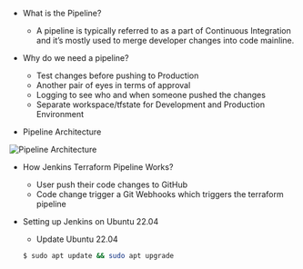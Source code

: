* What is the Pipeline?

    * A pipeline is typically referred to as a part of Continuous Integration and it’s mostly used to merge developer changes into code mainline.

* Why do we need a pipeline?

    * Test changes before pushing to Production
    * Another pair of eyes in terms of approval
    * Logging to see who and when someone pushed the changes
    * Separate workspace/tfstate for Development and Production Environment

* Pipeline Architecture

![Pipeline Architecture](https://miro.medium.com/max/1400/1*i8mcxAZfcSkZ_88CGAA6pw.jpeg)

* How Jenkins Terraform Pipeline Works?

    * User push their code changes to GitHub
    * Code change trigger a Git Webhooks which triggers the terraform pipeline

* Setting up Jenkins on Ubuntu 22.04

    * Update Ubuntu 22.04

    ```sh
    $ sudo apt update && sudo apt upgrade
    ```


